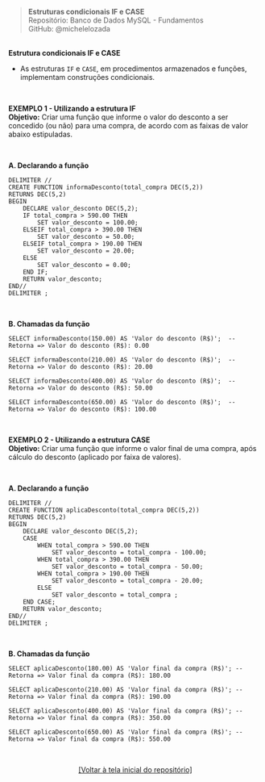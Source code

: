 > **Estruturas condicionais IF e CASE**  
> Repositório: Banco de Dados MySQL - Fundamentos  
> GitHub: @michelelozada
&nbsp;
     
&nbsp;  
**Estrutura condicionais IF e CASE**  
- As estruturas `IF` e `CASE`, em procedimentos armazenados e funções, implementam construções condicionais.  
     
&nbsp;  

**EXEMPLO 1 - Utilizando a estrutura IF**  
**Objetivo:** Criar uma função que informe o valor do desconto a ser concedido (ou não) para uma compra, de acordo com as faixas de valor abaixo estipuladas.   

&nbsp;  

**A. Declarando a função**
```mysql
DELIMITER //
CREATE FUNCTION informaDesconto(total_compra DEC(5,2))
RETURNS DEC(5,2)
BEGIN
	DECLARE valor_desconto DEC(5,2);
	IF total_compra > 590.00 THEN
		SET valor_desconto = 100.00;
	ELSEIF total_compra > 390.00 THEN
		SET valor_desconto = 50.00;
	ELSEIF total_compra > 190.00 THEN
		SET valor_desconto = 20.00;
	ELSE
		SET valor_desconto = 0.00;
	END IF;
	RETURN valor_desconto;
END//
DELIMITER ;
```

&nbsp;  

**B. Chamadas da função**
```mysql
SELECT informaDesconto(150.00) AS 'Valor do desconto (R$)';  -- Retorna => Valor do desconto (R$): 0.00
```
```mysql
SELECT informaDesconto(210.00) AS 'Valor do desconto (R$)';  -- Retorna => Valor do desconto (R$): 20.00
```
```mysql
SELECT informaDesconto(400.00) AS 'Valor do desconto (R$)';  -- Retorna => Valor do desconto (R$): 50.00
```
```mysql
SELECT informaDesconto(650.00) AS 'Valor do desconto (R$)';  -- Retorna => Valor do desconto (R$): 100.00
```

&nbsp;
     
**EXEMPLO 2 - Utilizando a estrutura CASE**  
**Objetivo:** Criar uma função que informe o valor final de uma compra, após cálculo do desconto (aplicado por faixa de valores).  

&nbsp;  

**A. Declarando a função**
```mysql
DELIMITER //
CREATE FUNCTION aplicaDesconto(total_compra DEC(5,2))
RETURNS DEC(5,2)
BEGIN
    DECLARE valor_desconto DEC(5,2);
    CASE
	    WHEN total_compra > 590.00 THEN
		    SET valor_desconto = total_compra - 100.00;
	    WHEN total_compra > 390.00 THEN
		    SET valor_desconto = total_compra - 50.00;
	    WHEN total_compra > 190.00 THEN
		    SET valor_desconto = total_compra - 20.00;
	    ELSE
		    SET valor_desconto = total_compra ;
    END CASE;
    RETURN valor_desconto;
END//
DELIMITER ;
```

&nbsp;

**B. Chamadas da função**
```mysql
SELECT aplicaDesconto(180.00) AS 'Valor final da compra (R$)'; -- Retorna => Valor final da compra (R$): 180.00
```
```mysql
SELECT aplicaDesconto(210.00) AS 'Valor final da compra (R$)'; -- Retorna => Valor final da compra (R$): 190.00
```
```mysql
SELECT aplicaDesconto(400.00) AS 'Valor final da compra (R$)'; -- Retorna => Valor final da compra (R$): 350.00
```
```mysql
SELECT aplicaDesconto(650.00) AS 'Valor final da compra (R$)'; -- Retorna => Valor final da compra (R$): 550.00
```

&nbsp;

<div align="center">
<a href="https://github.com/michelelozada/MySQL-Study-Notes">[Voltar à tela inicial do repositório]</a>
</div>